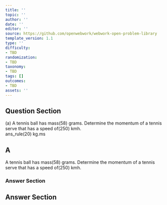 ```yaml
---
title: ''
topic: ''
author: ''
date: ''
editor: ''
source: https://github.com/openwebwork/webwork-open-problem-library
template_version: 1.1
type: ''
difficulty:
- TBD
randomization:
- TBD
taxonomy:
- TBD
tags: []
outcomes:
- TBD
assets: ''
---
```


## Question Section 

 
  
(a) A tennis ball has mass(58) grams. Determine the momentum of a tennis serve that has a speed of(250) kmh.  
 ans_rule(20) kg.ms

## A
A tennis ball has mass(58) grams. Determine the momentum of a tennis serve that has a speed of(250) kmh.  
### Answer Section


## Answer Section

